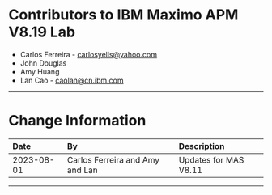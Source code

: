 
# Contributors to IBM Maximo APM V8.19 Lab

- Carlos Ferreira - <carlosyells@yahoo.com>
- John Douglas
- Amy Huang
- Lan Cao - <caolan@cn.ibm.com>

---

# Change Information

| Date       | By                              | Description           |
|:-----------|:--------------------------------|:----------------------|
| 2023-08-01 | Carlos Ferreira and Amy and Lan | Updates for MAS V8.11 |

---